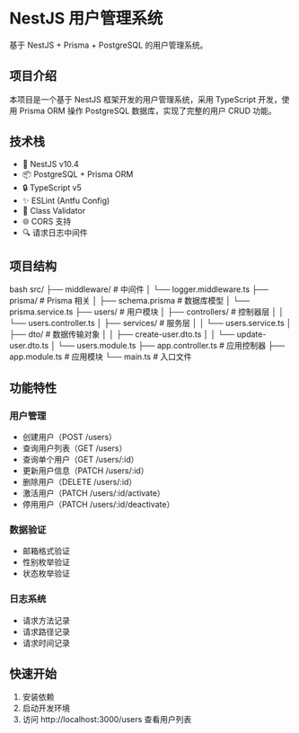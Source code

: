 # NestJS 用户管理系统

基于 NestJS + Prisma + PostgreSQL 的用户管理系统。

## 项目介绍

本项目是一个基于 NestJS 框架开发的用户管理系统，采用 TypeScript 开发，使用 Prisma ORM 操作 PostgreSQL 数据库，实现了完整的用户 CRUD 功能。

## 技术栈

- 🚀 NestJS v10.4
- 📦 PostgreSQL + Prisma ORM
- 🔒 TypeScript v5
- ✨ ESLint (Antfu Config)
- 📝 Class Validator
- 🌐 CORS 支持
- 🔍 请求日志中间件

## 项目结构

bash
src/
├── middleware/ # 中间件
│ └── logger.middleware.ts
├── prisma/ # Prisma 相关
│ ├── schema.prisma # 数据库模型
│ └── prisma.service.ts
├── users/ # 用户模块
│ ├── controllers/ # 控制器层
│ │ └── users.controller.ts
│ ├── services/ # 服务层
│ │ └── users.service.ts
│ ├── dto/ # 数据传输对象
│ │ ├── create-user.dto.ts
│ │ └── update-user.dto.ts
│ └── users.module.ts
├── app.controller.ts # 应用控制器
├── app.module.ts # 应用模块
└── main.ts # 入口文件

## 功能特性

### 用户管理

- 创建用户（POST /users）
- 查询用户列表（GET /users）
- 查询单个用户（GET /users/:id）
- 更新用户信息（PATCH /users/:id）
- 删除用户（DELETE /users/:id）
- 激活用户（PATCH /users/:id/activate）
- 停用用户（PATCH /users/:id/deactivate）

### 数据验证

- 邮箱格式验证
- 性别枚举验证
- 状态枚举验证

### 日志系统

- 请求方法记录
- 请求路径记录
- 请求时间记录

## 快速开始

1. 安装依赖
2. 启动开发环境
3. 访问 http://localhost:3000/users 查看用户列表
